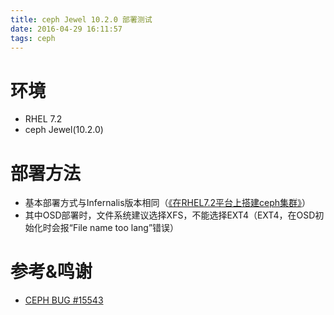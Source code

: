 ```yaml
---
title: ceph Jewel 10.2.0 部署测试
date: 2016-04-29 16:11:57
tags: ceph
---
```


# 环境
* RHEL 7.2
* ceph Jewel(10.2.0)

# 部署方法
* 基本部署方式与Infernalis版本相同（[《在RHEL7.2平台上搭建ceph集群》](http://zhoubofsy.github.io/2016/04/15/20160415_ceph-install-deploy-config-on-rhel7-md/)）
* 其中OSD部署时，文件系统建议选择XFS，不能选择EXT4（EXT4，在OSD初始化时会报“File name too lang”错误）

# 参考&鸣谢
* [CEPH BUG #15543](http://tracker.ceph.com/issues/15543)

